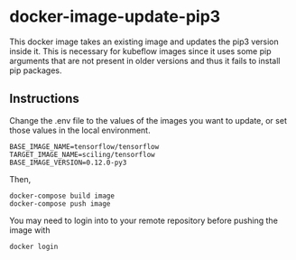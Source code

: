 # docker-image-update-pip3

This docker image takes an existing image and updates the pip3 version inside it.
This is necessary for kubeflow images since it uses some pip arguments that are not present in older versions and thus it fails to install pip packages.

## Instructions

Change the .env file to the values of the images you want to update, or set those values in the local environment.
```
BASE_IMAGE_NAME=tensorflow/tensorflow
TARGET_IMAGE_NAME=sciling/tensorflow
BASE_IMAGE_VERSION=0.12.0-py3
```

Then,
```
docker-compose build image
docker-compose push image
```

You may need to login into to your remote repository before pushing the image with
```
docker login
```
